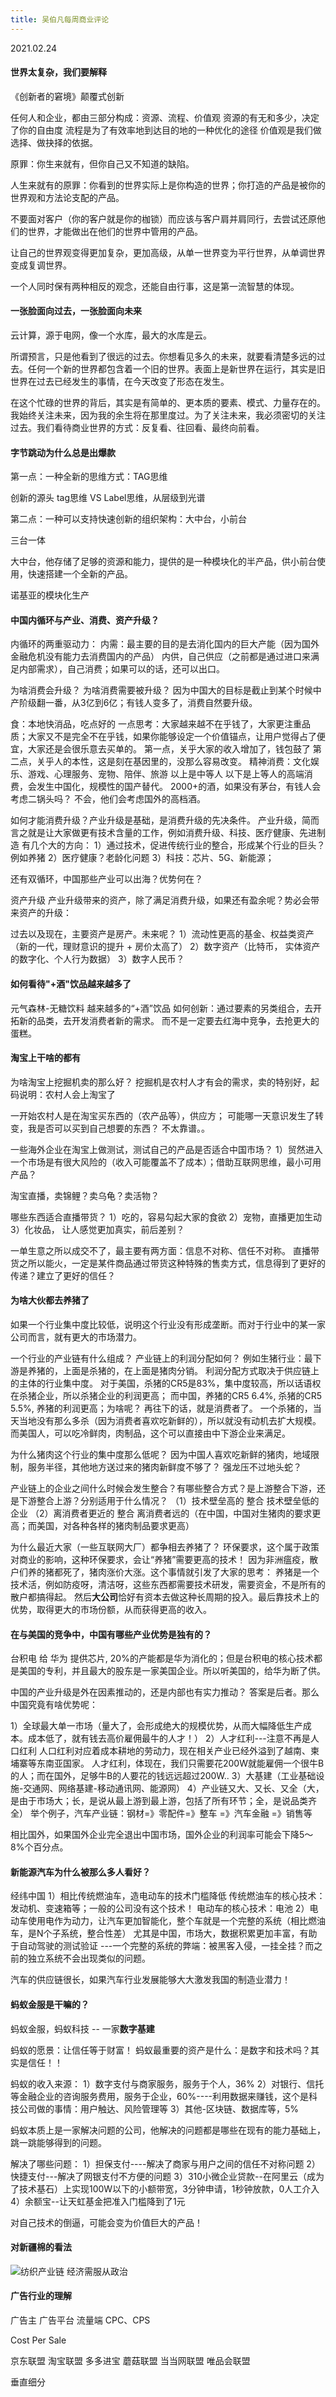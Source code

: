 ```yaml
---
title: 吴伯凡每周商业评论
---
```


2021.02.24

#### 世界太复杂，我们要解释

《创新者的窘境》颠覆式创新

任何人和企业，都由三部分构成：资源、流程、价值观
资源的有无和多少，决定了你的自由度
流程是为了有效率地到达目的地的一种优化的途径
价值观是我们做选择、做抉择的依据。

原罪：你生来就有，但你自己又不知道的缺陷。

人生来就有的原罪：你看到的世界实际上是你构造的世界；你打造的产品是被你的世界观和方法论支配的产品。

不要面对客户（你的客户就是你的枷锁）而应该与客户肩并肩同行，去尝试还原他们的世界，才能做出在他们的世界中管用的产品。

让自己的世界观变得更加复杂，更加高级，从单一世界变为平行世界，从单调世界变成复调世界。

一个人同时保有两种相反的观念，还能自由行事，这是第一流智慧的体现。

#### 一张脸面向过去，一张脸面向未来

云计算，源于电网，像一个水库，最大的水库是云。

所谓预言，只是他看到了很远的过去。你想看见多久的未来，就要看清楚多远的过去。任何一个新的世界都包含着一个旧的世界。表面上是新世界在运行，其实是旧世界在过去已经发生的事情，在今天改变了形态在发生。

在这个忙碌的世界的背后，其实是有简单的、更本质的要素、模式、力量存在的。
我始终关注未来，因为我的余生将在那里度过。为了关注未来，我必须密切的关注过去。我们看待商业世界的方式：反复看、往回看、最终向前看。

#### 字节跳动为什么总是出爆款

第一点：一种全新的思维方式：TAG思维

创新的源头
tag思维 VS Label思维，从层级到光谱

第二点：一种可以支持快速创新的组织架构：大中台，小前台

三台一体

大中台，他存储了足够的资源和能力，提供的是一种模块化的半产品，供小前台使用，快速搭建一个全新的产品。

诺基亚的模块化生产

#### 中国内循环与产业、消费、资产升级？

内循环的两重驱动力：
内需：最主要的目的是去消化国内的巨大产能（因为国外金融危机没有能力去消费国内的产品）
内供，自己供应（之前都是通过进口来满足内部需求），自己消费；如果可以的话，还可以出口。

为啥消费会升级？ 为啥消费需要被升级？
因为中国大的目标是截止到某个时候中产阶级翻一番，从3亿到6亿；有钱人变多了，消费自然要升级。

食：本地快消品，吃点好的
    一点思考：大家越来越不在乎钱了，大家更注重品质；大家又不是完全不在乎钱，如果你能够设定一个价值锚点，让用户觉得占了便宜，大家还是会很乐意去买单的。
    第一点，关乎大家的收入增加了，钱包鼓了
    第二点，关乎人的本性，这是刻在基因里的，没那么容易改变。
精神消费：文化娱乐、游戏、心理服务、宠物、陪伴、旅游
以上是中等人
以下是上等人的高端消费，会发生中国化，规模性的国产替代。
2000+的酒，如果没有茅台，有钱人会考虑二锅头吗？ 不会，他们会考虑国外的高档酒。

如何才能消费升级？产业升级是基础，是消费升级的先决条件。
产业升级，简而言之就是让大家做更有技术含量的工作，例如消费升级、科技、医疗健康、先进制造
有几个大的方向：
1）通过技术，促进传统行业的整合，形成某个行业的巨头？例如养猪
2）医疗健康？老龄化问题
3）科技：芯片、5G、新能源；

还有双循环，中国那些产业可以出海？优势何在？

资产升级
产业升级带来的资产，除了满足消费升级，如果还有盈余呢？势必会带来资产的升级：

过去以及现在，主要资产是房产。未来呢？
1）流动性更高的基金、权益类资产（新的一代，理财意识的提升 + 房价太高了）
2）数字资产（比特币， 实体资产的数字化、个人行为数据）
3）数字人民币？

#### 如何看待"+酒"饮品越来越多了

元气森林-无糖饮料
越来越多的“+酒”饮品
如何创新：通过要素的另类组合，去开拓新的品类，去开发消费者新的需求。
而不是一定要去红海中竞争，去抢更大的蛋糕。

#### 淘宝上干啥的都有

为啥淘宝上挖掘机卖的那么好？
挖掘机是农村人才有会的需求，卖的特别好，起码说明：农村人会上淘宝了

一开始农村人是在淘宝买东西的（农产品等），供应方；
可能哪一天意识发生了转变，我是否可以买到自己想要的东西？ 不太靠谱。。

一些海外企业在淘宝上做测试，测试自己的产品是否适合中国市场？
1）贸然进入一个市场是有很大风险的（收入可能覆盖不了成本）；借助互联网思维，最小可用产品？

淘宝直播，卖锦鲤？卖乌龟？卖活物？

哪些东西适合直播带货？
1）吃的，容易勾起大家的食欲
2）宠物，直播更加生动
3）化妆品， 让人感觉更加真实，前后差别？

一单生意之所以成交不了，最主要有两方面：信息不对称、信任不对称。
直播带货之所以能火，一定是某件商品通过带货这种特殊的售卖方式，信息得到了更好的传递？建立了更好的信任？

#### 为啥大伙都去养猪了

如果一个行业集中度比较低，说明这个行业没有形成垄断。而对于行业中的某一家公司而言，就有更大的市场潜力。

一个行业的产业链有什么组成？ 产业链上的利润分配如何？
例如生猪行业：最下游是养猪的，上面是杀猪的，在上面是猪肉分销。
利润分配方式取决于供应链上的主体的行业集中度。
对于美国，杀猪的CR5是83%，集中度较高，所以话语权在杀猪企业，所以杀猪企业的利润更高；
而中国，养猪的CR5 6.4%, 杀猪的CR5 5.5%, 养猪的利润更高；为啥呢？
再往下的话，就是消费者了。
一个杀猪的，当天当地没有那么多杀（因为消费者喜欢吃新鲜的），所以就没有动机去扩大规模。
而美国人，可以吃冷鲜肉，肉制品，这个可以直接由中下游企业来满足。

为什么猪肉这个行业的集中度那么低呢？
因为中国人喜欢吃新鲜的猪肉，地域限制，服务半径，其他地方送过来的猪肉新鲜度不够了？ 强龙压不过地头蛇？

产业链上的企业之间什么时候会发生整合？有哪些整合方式？是上游整合下游，还是下游整合上游？分别适用于什么情况？
（1）技术壁垒高的 整合 技术壁垒低的企业
（2）离消费者更近的 整合 离消费者远的（在中国，中国对生猪肉的要求更高；而美国，对各种各样的猪肉制品要求更高）

为什么最近大家（一些互联网大厂）都争相去养猪了？
环保要求，这个属于政策对商业的影响，这种环保要求，会让“养猪”需要更高的技术！
因为非洲瘟疫，散户们养的猪都死了，猪肉涨价大涨。这个事情就引发了大家的思考：
养猪是一个技术活，例如防疫呀，清洁呀，这些东西都需要技术研发，需要资金，不是所有的散户都搞得起。
然后**大公司**恰好有资本去做这种长周期的投入。最后靠技术上的优势，取得更大的市场份额，从而获得更高的收入。

#### 在与美国的竞争中，中国有哪些产业优势是独有的？

台积电 给 华为 提供芯片, 20%的产能都是华为消化的；但是台积电的核心技术都是美国的专利，并且最大的股东是一家美国企业。所以听美国的，给华为断了供。

中国的产业升级是外在因素推动的，还是内部也有实力推动？ 答案是后者。那么中国究竟有啥优势呢：

1）全球最大单一市场（量大了，会形成绝大的规模优势，从而大幅降低生产成本。成本低了，就有钱去高价雇佣最牛的人才！）
2）人才红利---注意不再是人口红利
    人口红利对应着成本耕地的劳动力，现在相关产业已经外溢到了越南、柬埔寨等东南亚国家。
    人才红利，体现在，我们只需要花200W就能雇佣一个很牛B的人；而在国外，足够牛B的人要花的钱远远超过200W..
3）大基建（工业基础设施-交通网、网络基建-移动通讯网、能源网）
4）产业链又大、又长、又全（大，是由于市场大；长，是说从最上游到最上游，包括了所有环节；全，是说品类齐全）
    举个例子，汽车产业链：钢材=》零配件=》整车 =》汽车金融 =》销售等

相比国外，如果国外企业完全退出中国市场，国外企业的利润率可能会下降5～8%个百分点。

#### 新能源汽车为什么被那么多人看好？

经纬中国
1）相比传统燃油车，造电动车的技术门槛降低
    传统燃油车的核心技术：发动机、变速箱等；一般的公司没有这个技术！
    电动车的核心技术：电池
2）电动车使用电作为动力，让汽车更加智能化，整个车就是一个完整的系统（相比燃油车，是N个子系统，整合性差）
    尤其是中国，市场大，数据积累更加丰富，有助于自动驾驶的测试验证
    ---一个完整的系统的弊端：被黑客入侵，一挂全挂？而之前的独立系统不会出现类似的问题。

汽车的供应链很长，如果汽车行业发展能够大大激发我国的制造业潜力！

#### 蚂蚁金服是干嘛的？

蚂蚁金服，蚂蚁科技 -- 一家**数字基建**

蚂蚁的愿景：让信任等于财富！ 蚂蚁最重要的资产是什么：是数字和技术吗？其实是信任！！

蚂蚁的收入来源：
1）数字支付与商家服务，服务于个人，36%
2）对银行、信托等金融企业的咨询服务费用，服务于企业，60%----利用数据来赚钱，这个是科技公司做的事情：用户触达、风险管理等
3）其他-区块链、数据库等，5%

蚂蚁本质上是一家解决问题的公司，他解决的问题都是哪些在现有的能力基础上，跳一跳能够得到的问题。

解决了哪些问题：
1）担保支付----解决了商家与用户之间的信任不对称问题
2）快捷支付---解决了网银支付不方便的问题
3）310小微企业贷款--在阿里云（成为了技术基石）上实现100W以下的小额带宽，3分钟申请，1秒钟放款，0人工介入
4）余额宝--让天虹基金把准入门槛降到了1元

对自己技术的倒逼，可能会变为价值巨大的产品！

#### 对新疆棉的看法

![纺织产业链](http://cdn.b5mang.com/2021327225518.png)
经济需服从政治

#### 广告行业的理解

广告主 广告平台 流量端
CPC、CPS

Cost Per Sale

京东联盟
淘宝联盟
多多进宝
蘑菇联盟
当当网联盟
唯品会联盟

垂直细分

